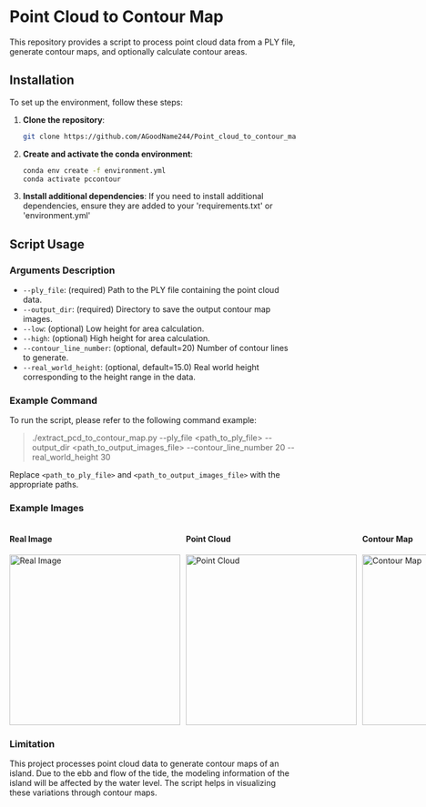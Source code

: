 # Point Cloud to Contour Map

This repository provides a script to process point cloud data from a PLY file, generate contour maps, and optionally calculate contour areas.

## Installation

To set up the environment, follow these steps:

1. **Clone the repository**:
   ```sh
   git clone https://github.com/AGoodName244/Point_cloud_to_contour_map.git
2. **Create and activate the conda environment**:  
   ```sh
   conda env create -f environment.yml
   conda activate pccontour
3. **Install additional dependencies**:
   If you need to install additional dependencies, ensure they are added to your 'requirements.txt' or 'environment.yml'

## Script Usage
### Arguments Description
- `--ply_file`: (required) Path to the PLY file containing the point cloud data.
- `--output_dir`: (required) Directory to save the output contour map images.
- `--low`: (optional) Low height for area calculation.
- `--high`: (optional) High height for area calculation.
- `--contour_line_number`: (optional, default=20) Number of contour lines to generate.
- `--real_world_height`: (optional, default=15.0) Real world height corresponding to the height range in the data.

### Example Command

To run the script, please refer to the following command example:

> ./extract_pcd_to_contour_map.py --ply_file <path_to_ply_file> --output_dir <path_to_output_images_file> --contour_line_number 20 --real_world_height 30

Replace `<path_to_ply_file>` and `<path_to_output_images_file>` with the appropriate paths.


### Example Images

<div style="display: flex; flex-direction: row;">
  <div style="margin-right: 10px;">
    <h4>Real Image</h4>
    <img src="./google_map.png" alt="Real Image" style="width: 300px;"/>
  </div>
  <div style="margin-right: 10px;">
    <h4>Point Cloud</h4>
    <img src="./point_cloud_example.png" alt="Point Cloud" style="width: 300px;"/>
  </div>
  <div>
    <h4>Contour Map</h4>
    <img src="./contour_map_example.png" alt="Contour Map" style="width: 300px;"/>
  </div>
</div>

### Limitation

This project processes point cloud data to generate contour maps of an island. Due to the ebb and flow of the tide, the modeling information of the island will be affected by the water level. The script helps in visualizing these variations through contour maps.